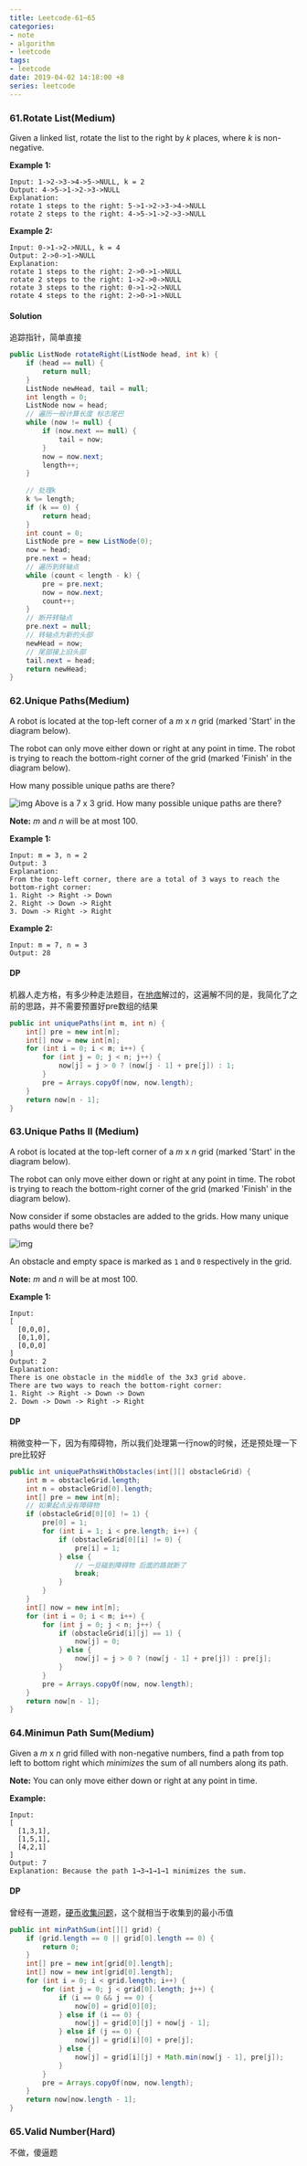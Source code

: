 ```yaml
---
title: Leetcode-61~65
categories:
- note
- algorithm
- leetcode
tags:
- leetcode
date: 2019-04-02 14:18:00 +8
series: leetcode
---
```




### 61.Rotate List(Medium)

Given a linked list, rotate the list to the right by *k* places, where *k* is non-negative.

**Example 1:**

```
Input: 1->2->3->4->5->NULL, k = 2
Output: 4->5->1->2->3->NULL
Explanation:
rotate 1 steps to the right: 5->1->2->3->4->NULL
rotate 2 steps to the right: 4->5->1->2->3->NULL
```

**Example 2:**

```
Input: 0->1->2->NULL, k = 4
Output: 2->0->1->NULL
Explanation:
rotate 1 steps to the right: 2->0->1->NULL
rotate 2 steps to the right: 1->2->0->NULL
rotate 3 steps to the right: 0->1->2->NULL
rotate 4 steps to the right: 2->0->1->NULL
```



#### Solution

追踪指针，简单直接

```java
public ListNode rotateRight(ListNode head, int k) {
    if (head == null) {
        return null;
    }
    ListNode newHead, tail = null;
    int length = 0;
    ListNode now = head;
    // 遍历一般计算长度 标志尾巴
    while (now != null) {
        if (now.next == null) {
            tail = now;
        }
        now = now.next;
        length++;
    }
    
    // 处理k
    k %= length;
    if (k == 0) {
        return head;
    }
    int count = 0;
    ListNode pre = new ListNode(0);
    now = head;
    pre.next = head;
    // 遍历到转轴点
    while (count < length - k) {
        pre = pre.next;
        now = now.next;
        count++;
    }
    // 断开转轴点
    pre.next = null;
    // 转轴点为新的头部
    newHead = now;
    // 尾部接上旧头部
    tail.next = head;
    return newHead;
}
```


### 62.Unique Paths(Medium)

A robot is located at the top-left corner of a *m* x *n* grid (marked 'Start' in the diagram below).

The robot can only move either down or right at any point in time. The robot is trying to reach the bottom-right corner of the grid (marked 'Finish' in the diagram below).

How many possible unique paths are there?

![img](https://assets.leetcode.com/uploads/2018/10/22/robot_maze.png)
Above is a 7 x 3 grid. How many possible unique paths are there?

**Note:** *m* and *n* will be at most 100.

**Example 1:**

```
Input: m = 3, n = 2
Output: 3
Explanation:
From the top-left corner, there are a total of 3 ways to reach the bottom-right corner:
1. Right -> Right -> Down
2. Right -> Down -> Right
3. Down -> Right -> Right
```

**Example 2:**

```
Input: m = 7, n = 3
Output: 28
```



#### DP

机器人走方格，有多少种走法题目，在[地痞](./188zp6j.html?hash=c401ac5d)解过的，这遍解不同的是，我简化了之前的思路，并不需要预置好pre数组的结果

```java
public int uniquePaths(int m, int n) {
    int[] pre = new int[n];
    int[] now = new int[n];
    for (int i = 0; i < m; i++) {
        for (int j = 0; j < n; j++) {
            now[j] = j > 0 ? (now[j - 1] + pre[j]) : 1;
        }
        pre = Arrays.copyOf(now, now.length);
    }
    return now[n - 1];
}
```



### 63.Unique Paths II (Medium)

A robot is located at the top-left corner of a *m* x *n* grid (marked 'Start' in the diagram below).

The robot can only move either down or right at any point in time. The robot is trying to reach the bottom-right corner of the grid (marked 'Finish' in the diagram below).

Now consider if some obstacles are added to the grids. How many unique paths would there be?

![img](https://assets.leetcode.com/uploads/2018/10/22/robot_maze.png)

An obstacle and empty space is marked as `1` and `0` respectively in the grid.

**Note:** *m* and *n* will be at most 100.

**Example 1:**

```
Input:
[
  [0,0,0],
  [0,1,0],
  [0,0,0]
]
Output: 2
Explanation:
There is one obstacle in the middle of the 3x3 grid above.
There are two ways to reach the bottom-right corner:
1. Right -> Right -> Down -> Down
2. Down -> Down -> Right -> Right
```



#### DP

稍微变种一下，因为有障碍物，所以我们处理第一行now的时候，还是预处理一下pre比较好

```java
public int uniquePathsWithObstacles(int[][] obstacleGrid) {
    int m = obstacleGrid.length;
    int n = obstacleGrid[0].length;
    int[] pre = new int[n];
    // 如果起点没有障碍物
    if (obstacleGrid[0][0] != 1) {
        pre[0] = 1;
        for (int i = 1; i < pre.length; i++) {
            if (obstacleGrid[0][i] != 0) {
                pre[i] = 1;
            } else {
                // 一旦碰到障碍物 后面的路就断了
                break;
            }
        }
    }
    int[] now = new int[n];
    for (int i = 0; i < m; i++) {
        for (int j = 0; j < n; j++) {
            if (obstacleGrid[i][j] == 1) {
                now[j] = 0;
            } else {
                now[j] = j > 0 ? (now[j - 1] + pre[j]) : pre[j];
            }
        }
        pre = Arrays.copyOf(now, now.length);
    }
    return now[n - 1];
}
```



### 64.Minimun Path Sum(Medium)

Given a *m* x *n* grid filled with non-negative numbers, find a path from top left to bottom right which *minimizes* the sum of all numbers along its path.

**Note:** You can only move either down or right at any point in time.

**Example:**

```
Input:
[
  [1,3,1],
  [1,5,1],
  [4,2,1]
]
Output: 7
Explanation: Because the path 1→3→1→1→1 minimizes the sum.
```



#### DP

曾经有一道题，[硬币收集问题](./188zp6j.html?hash=d2258ac5)，这个就相当于收集到的最小币值

``` java
public int minPathSum(int[][] grid) {
    if (grid.length == 0 || grid[0].length == 0) {
        return 0;
    }
    int[] pre = new int[grid[0].length];
    int[] now = new int[grid[0].length];
    for (int i = 0; i < grid.length; i++) {
        for (int j = 0; j < grid[0].length; j++) {
            if (i == 0 && j == 0) {
                now[0] = grid[0][0];
            } else if (i == 0) {
                now[j] = grid[0][j] + now[j - 1];
            } else if (j == 0) {
                now[j] = grid[i][0] + pre[j];
            } else {
                now[j] = grid[i][j] + Math.min(now[j - 1], pre[j]);
            }
        }
        pre = Arrays.copyOf(now, now.length);
    }
    return now[now.length - 1];
}
```



### 65.Valid Number(Hard)

不做，傻逼题